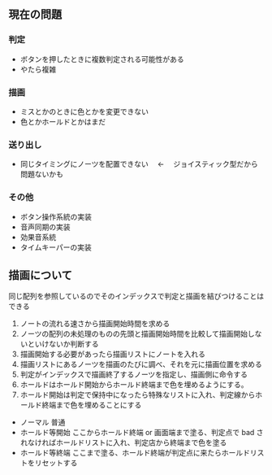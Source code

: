 ## 現在の問題

### 判定

- ボタンを押したときに複数判定される可能性がある
- やたら複雑

### 描画

- ミスとかのときに色とかを変更できない
- 色とかホールドとかはまだ

### 送り出し

- 同じタイミングにノーツを配置できない　 ← 　ジョイスティック型だから問題ないかも

### その他

- ボタン操作系統の実装
- 音声同期の実装
- 効果音系統
- タイムキーパーの実装

## 描画について

同じ配列を参照しているのでそのインデックスで判定と描画を結びつけることはできる

1. ノートの流れる速さから描画開始時間を求める
1. ノーツの配列の未処理のものの先頭と描画開始時間を比較して描画開始しないといけないか判断する
1. 描画開始する必要があったら描画リストにノートを入れる
1. 描画リストにあるノーツを描画のたびに調べ、それを元に描画位置を求める
1. 判定がインデックスで描画終了するノーツを指定し、描画側に命令する
1. ホールドはホールド開始からホールド終端まで色を埋めるようにする。
1. ホールド開始は判定で保持中になったら特殊なリストに入れ、判定線からホールド終端まで色を埋めることにする

- ノーマル 普通
- ホールド等開始 ここからホールド終端 or 画面端まで塗る、判定点で bad されなければホールドリストに入れ、判定店から終端まで色を塗る
- ホールド等終端 ここまで塗る、ホールド終端が判定点に来たらホールドリストをリセットする
